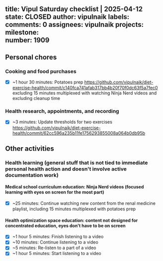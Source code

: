 title:	Vipul Saturday checklist | 2025-04-12
state:	CLOSED
author:	vipulnaik
labels:	
comments:	0
assignees:	vipulnaik
projects:	
milestone:	
number:	1909
--
## Personal chores

### Cooking and food purchases

- [x] ~1 hour 30 minutes: Potatoes prep https://github.com/vipulnaik/diet-exercise-health/commit/c140fca741afab317bb4b20f70f0dc63f5a7fec0 excluding 15 minutes multiplexed with watching Ninja Nerd videos and excluding cleanup time

### Health research, appointments, and recording

- [x] ~3 minutes: Update thresholds for two exercises https://github.com/vipulnaik/diet-exercise-health/commit/62cc596a235b11fe1756293855008a064b0db95b

## Other activities

### Health learning (general stuff that is not tied to immediate personal health action and doesn't involve active documentation work)

#### Medical school curriculum education: Ninja Nerd videos (focused learning with eyes on screen for the most part)

- [x] ~25 minutes: Continue watching new content from the renal medicine playlist, including 15 minutes multiplexed with potatoes prep

#### Health optimization space education: content not designed for concentrated education, eyes don't have to be on screen

- [x] ~1 hour 5 minutes: Finish listening to a video
- [x] ~10 minutes: Continue listening to a video
- [x] ~5 minutes: Re-listen to a part of a video
- [x] ~1 hour 5 minutes: Start listening to a video
